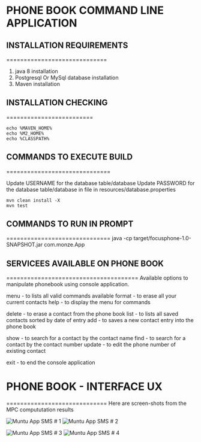 
# PHONE BOOK COMMAND LINE APPLICATION

## INSTALLATION REQUIREMENTS
=============================
1. java 8 installation
2. Postgresql Or MySql database installation
3. Maven installation

## INSTALLATION CHECKING
=========================

```
echo %MAVEN_HOME%
echo %M2_HOME%
echo %CLASSPATH%

```

## COMMANDS TO EXECUTE BUILD
==============================

Update USERNAME for the database table/database
Update PASSWORD for the database table/database in file in resources/database.properties

```
mvn clean install -X
mvn test

```


## COMMANDS TO RUN IN PROMPT
==============================
java -cp target/focusphone-1.0-SNAPSHOT.jar com.monze.App

## SERVICEES AVAILABLE ON PHONE BOOK
======================================
Available options to manipulate phonebook using console application.

  menu   - to lists all valid commands available
  format - to erase all your current contacts
  help   - to display the menu for commands 

  delete - to erase a contact from the phone book
  list   - to lists all saved contacts sorted by date of entry
  add    - to saves a new contact entry into the phone book
    
  show   - to search for a contact by the contact name
  find   - to search for a contact by the contact number
  update - to edit the phone number of  existing contact

  exit  - to end the console application
    

# PHONE BOOK - INTERFACE UX 
=============================
Here are screen-shots from the MPC compututation results

![ Muntu App SMS # 1 ](https://github.com/LINOSNCHENA/PhoneBookApp/blob/master/ux/page%20(1).png)
![ Muntu App SMS # 2 ](https://github.com/LINOSNCHENA/PhoneBookApp/blob/master/ux/page%20(2).png)

![ Muntu App SMS # 3 ](https://github.com/LINOSNCHENA/PhoneBookApp/blob/master/ux/page%20(3).png)
![ Muntu App SMS # 4 ](https://github.com/LINOSNCHENA/PhoneBookApp/blob/master/ux/page%20(4).png)
